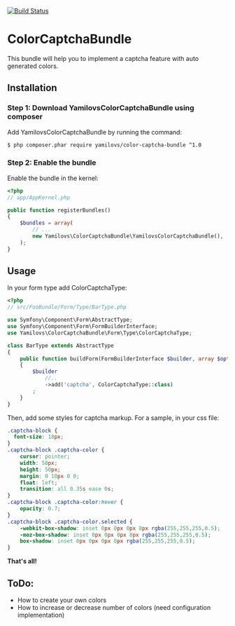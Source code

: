 [![Build Status](https://travis-ci.org/yamilovs/ColorCaptchaBundle.svg?branch=master)](https://travis-ci.org/yamilovs/ColorCaptchaBundle)

ColorCaptchaBundle
==================

This bundle will help you to implement a captcha feature with auto generated colors.

Installation
------------

### Step 1: Download YamilovsColorCaptchaBundle using composer

Add YamilovsColorCaptchaBundle by running the command:

``` bash
$ php composer.phar require yamilovs/color-captcha-bundle ^1.0
```

### Step 2: Enable the bundle

Enable the bundle in the kernel:

```php
<?php
// app/AppKernel.php

public function registerBundles()
{
    $bundles = array(
        // ...
        new Yamilovs\ColorCaptchaBundle\YamilovsColorCaptchaBundle(),
    );
}
```

Usage
-----
In your form type add ColorCaptchaType:
```php
<?php
// src/FooBundle/Form/Type/BarType.php

use Symfony\Component\Form\AbstractType;
use Symfony\Component\Form\FormBuilderInterface;
use Yamilovs\ColorCaptchaBundle\Form\Type\ColorCaptchaType;

class BarType extends AbstractType
{
    public function buildForm(FormBuilderInterface $builder, array $options)
    {
        $builder
            //..
            ->add('captcha', ColorCaptchaType::class)
        ;
    }
}
```

Then, add some styles for captcha markup. For a sample, in your css file:
```css
.captcha-block {
  font-size: 18px;
}
.captcha-block .captcha-color {
    cursor: pointer;
    width: 50px;
    height: 50px;
    margin: 0 10px 0 0;
    float: left;
    transition: all 0.35s ease 0s;
}
.captcha-block .captcha-color:hover {
    opacity: 0.7;
}
.captcha-block .captcha-color.selected {
    -webkit-box-shadow: inset 0px 0px 0px 8px rgba(255,255,255,0.5);
    -moz-box-shadow: inset 0px 0px 0px 8px rgba(255,255,255,0.5);
    box-shadow: inset 0px 0px 0px 8px rgba(255,255,255,0.5);
}
```

**That's all!**

ToDo:
-----
* How to create your own colors
* How to increase or decrease number of colors (need configuration implementation)
